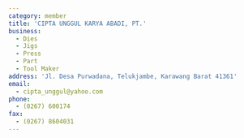 ```yaml
---
category: member
title: 'CIPTA UNGGUL KARYA ABADI, PT.'
business:
  - Dies
  - Jigs
  - Press
  - Part
  - Tool Maker
address: 'Jl. Desa Purwadana, Telukjambe, Karawang Barat 41361'
email:
  - cipta_unggul@yahoo.com
phone:
  - (0267) 600174
fax:
  - (0267) 8604031
---
```

